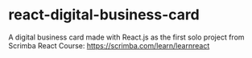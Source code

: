 # react-digital-business-card
A digital business card made with React.js as the first solo project from Scrimba React Course: https://scrimba.com/learn/learnreact
